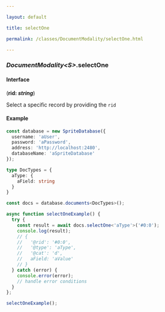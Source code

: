 ```yaml
---

layout: default

title: selectOne

permalink: /classes/DocumentModality/selectOne.html

---
```


### _DocumentModality&lt;S&gt;_.selectOne

#### Interface

(**rid: *string***)

Select a specific record by providing the `rid`

#### Example

```ts
const database = new SpriteDatabase({
  username: 'aUser',
  password: 'aPassword',
  address: 'http://localhost:2480',
  databaseName: 'aSpriteDatabase'
});

type DocTypes = {
  aType: {
    aField: string
  }
}

const docs = database.documents<DocTypes>();

async function selectOneExample() {
  try {
    const result = await docs.selectOne<'aType'>('#0:0');
    console.log(result);
    // {
    //   '@rid': '#0:0',
    //   '@type': 'aType',
    //   '@cat': 'd',
    //   aField: 'aValue'
    // }
  } catch (error) {
    console.error(error);
    // handle error conditions
  }
};

selectOneExample();
```

